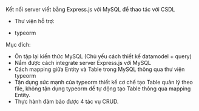 Kết nối server viết bằng Express.js với MySQL để thao tác với CSDL
- Thư viện hỗ trợ:
+ typeorm

Mục đích:
- Ôn tập lại kiến thức MySQL (Chủ yếu cách thiết kế datamodel + query)
- Nắm được cách integrate server Express.js với MySQL
- Cách mapping giữa Entity và Table trong MySQL thông qua thư viện typeorm
- Tận dụng sức mạnh của typeorm thiết kế cơ chế tạo Table quản lý theo file,  không tận dụng typeorm để tự động tạo Table thông qua mapping Entity.
- Thực hành đảm bảo được 4 tác vụ CRUD.